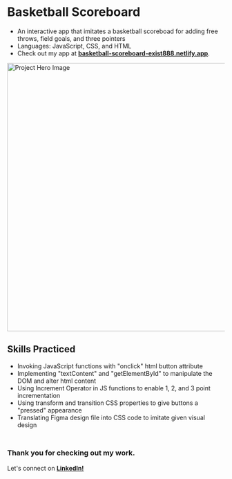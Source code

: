 # __Basketball Scoreboard__
- An interactive app that imitates a basketball scoreboad for adding free throws, field goals, and three pointers
- Languages: JavaScript, CSS, and HTML
- Check out my app at <a href="https://basketball-scoreboard-exist888.netlify.app/">__basketball-scoreboard-exist888.netlify.app__</a>.

<img src="https://github.com/user-attachments/assets/776c0f6e-6d61-47ca-8881-395a3691e09c" alt="Project Hero Image" width="620">
<br/>

## __Skills Practiced__
- Invoking JavaScript functions with "onclick" html button attribute
- Implementing "textContent" and "getElementById" to manipulate the DOM and alter html content 
- Using Increment Operator in JS functions to enable 1, 2, and 3 point incrementation
- Using transform and transition CSS properties to give buttons a "pressed" appearance
- Translating Figma design file into CSS code to imitate given visual design
<br/> <br/>

##
### __Thank you for checking out my work.__
Let's connect on <a href="https://www.linkedin.com/in/filip-herbst/">__LinkedIn!__</a>
